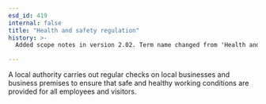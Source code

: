 ```yaml
---
esd_id: 419
internal: false
title: "Health and safety regulation"
history: >-
  Added scope notes in version 2.02. Term name changed from 'Health and safety at work - regulation and inspection' to 'Safety - health and safety - regulation and inspection' in version 3.00. Name changed to 'Health and safety regulation' in version 4.00.

---
```


A local authority carries out regular checks on local businesses and business premises to ensure that safe and healthy working conditions are provided for all employees and visitors.


